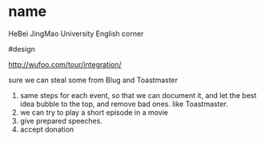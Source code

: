 # name
HeBei JingMao University English corner

#design

http://wufoo.com/tour/integration/

sure we can steal some from Blug and Toastmaster

1. same steps for each event, so that we can document it, and let the best
   idea bubble to the top, and remove bad ones. like Toastmaster.
2. we can try to play a short episode in a movie
3. give prepared speeches.
4. accept donation

